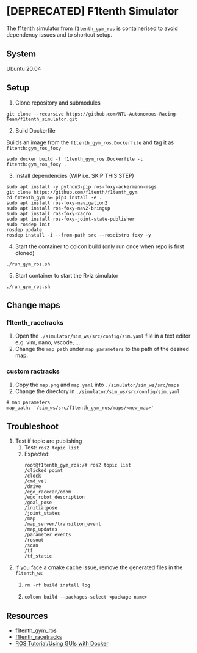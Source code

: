 # [DEPRECATED] F1tenth Simulator

The f1tenth simulator from `f1tenth_gym_ros` is containerised to avoid dependency issues and to shortcut setup.

## System
Ubuntu 20.04

## Setup

1. Clone repository and submodules
```
git clone --recursive https://github.com/NTU-Autonomous-Racing-Team/f1tenth_simulator.git
```

2. Build Dockerfile

Builds an image from the `f1tenth_gym_ros.Dockerfile` and tag it as `f1tenth:gym_ros_foxy`  

```
sudo docker build -f f1tenth_gym_ros.Dockerfile -t f1tenth:gym_ros_foxy .
```

3. Install dependencies (WIP i.e. SKIP THIS STEP)

```
sudo apt install -y python3-pip ros-foxy-ackermann-msgs
git clone https://github.com/f1tenth/f1tenth_gym
cd f1tenth_gym && pip3 install -e .
sudo apt install ros-foxy-navigation2
sudo apt install ros-foxy-nav2-bringup
sudo apt install ros-foxy-xacro
sudo apt install ros-foxy-joint-state-publisher
sudo rosdep init
rosdep update
rosdep install -i --from-path src --rosdistro foxy -y
```

4. Start the container to colcon build (only run once when repo is first cloned)

```
./run_gym_ros.sh
```

5. Start container to start the Rviz simulator

```
./run_gym_ros.sh
```

## Change maps

### f1tenth_racetracks

1. Open the `./simulator/sim_ws/src/config/sim.yaml` file in a text editor e.g. vim, nano, vscode, ...
2. Change the `map_path` under `map_parameters` to the path of the desired map. 

### custom ractracks
1. Copy the `map.png` and `map.yaml` into `./simulator/sim_ws/src/maps`
2. Change the directory in `./simulator/sim_ws/src/config/sim.yaml`

```
# map parameters
map_path: '/sim_ws/src/f1tenth_gym_ros/maps/<new_map>'
```

## Troubleshoot

1. Test if topic are publishing
    1. Test: `ros2 topic list`
    2. Expected:
        ```
        root@f1tenth_gym_ros:/# ros2 topic list
        /clicked_point
        /clock
        /cmd_vel
        /drive
        /ego_racecar/odom
        /ego_robot_description
        /goal_pose
        /initialpose
        /joint_states
        /map
        /map_server/transition_event
        /map_updates
        /parameter_events
        /rosout
        /scan
        /tf
        /tf_static
        ```
2. If you face a cmake cache issue, remove the generated files in the `f1tenth_ws`
    1. ```
       rm -rf build install log
       ```
    2. ```
       colcon build --packages-select <package name>
       ```

## Resources

-   [f1tenth_gym_ros](https://github.com/f1tenth/f1tenth_gym_ros.git)
-   [f1tenth_racetracks](https://github.com/f1tenth/f1tenth_racetracks.git)
-   [ROS Tutorial/Using GUIs with Docker](http://wiki.ros.org/docker/Tutorials/GUI)
